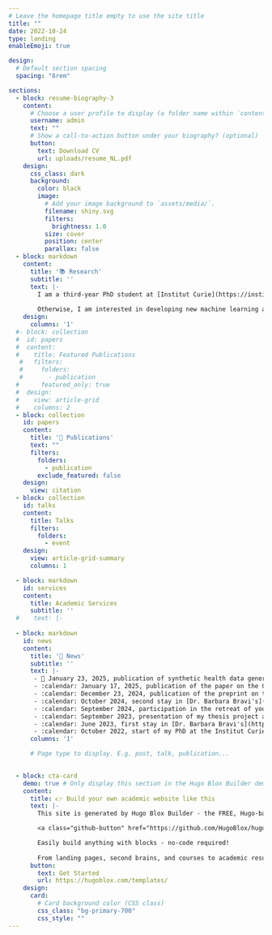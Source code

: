 ```yaml
---
# Leave the homepage title empty to use the site title
title: ""
date: 2022-10-24
type: landing
enableEmoji: true

design:
  # Default section spacing
  spacing: "6rem"

sections:
  - block: resume-biography-3
    content:
      # Choose a user profile to display (a folder name within `content/authors/`)
      username: admin
      text: ""
      # Show a call-to-action button under your biography? (optional)
      button:
        text: Download CV
        url: uploads/resume_NL.pdf
    design:
      css_class: dark
      background:
        color: black
        image:
          # Add your image background to `assets/media/`.
          filename: shiny.svg 
          filters:
            brightness: 1.0
          size: cover
          position: center
          parallax: false
  - block: markdown
    content:
      title: '📚 Research'
      subtitle: ''
      text: |-
        I am a third-year PhD student at [Institut Curie](https://institut-curie.org/institut-curie-research-center) in Paris. My thesis focuses on causal discovery. More specifically, I am trying to extend the [miic](https://journals.plos.org/ploscompbiol/article?id=10.1371/journal.pcbi.1005662) algorithm developed within [The Isambert Lab](http://kinefold.curie.fr/isambertlab/) in a search-and-score mode. The goal is to improve the performance of causal discovery algorithms with the aim of applying this method to biomedical data that are known to be complex and non-linear data.
        
        Otherwise, I am interested in developing new machine learning algorithms that are more based on human reasoning and that are interpretable.
    design:
      columns: '1'
  #- block: collection
  #  id: papers
  #  content:
  #    title: Featured Publications
   #   filters:
   #     folders:
   #       - publication
  #      featured_only: true
  #  design:
  #    view: article-grid
  #    columns: 2
  - block: collection
    id: papers
    content:
      title: '📝 Publications'
      text: ""
      filters:
        folders:
          - publication
        exclude_featured: false
    design:
      view: citation
  - block: collection
    id: talks
    content:
      title: Talks
      filters:
        folders:
          - event
    design:
      view: article-grid-summary
      columns: 1

  - block: markdown
    id: services
    content:
      title: Academic Services
      subtitle: ''
  #    text: |-
  
  - block: markdown
    id: news
    content:
      title: '📰 News'
      subtitle: ''
      text: |-
       - 📅 January 23, 2025, publication of synthetic health data generation paper in collaboration with Institut Roche in [npj Digital Medicine](https://www.nature.com/articles/s41746-025-01431-6) :tada: !
       - :calendar: January 17, 2025, publication of the paper on the CausalXtract tool which extracts features from time series in order to reconstruct temporal causal networks in [eLife](https://elifesciences.org/articles/95485) :tada: !
       - :calendar: December 23, 2024, publication of the preprint on the extension of the miic algorithm in a search-and-score approach applied to categorical data in [arXiv](https://arxiv.org/abs/2412.17508) :tada: !
       - :calendar: October 2024, second stay in [Dr. Barbara Bravi's](https://profiles.imperial.ac.uk/b.bravi21) team at Imperial College in London :gb:
       - :calendar: September 2024, participation in the retreat of young researchers from the Institut Curie, the Centre des Cordeliers and the Institute of Biotechnology of the Czech Academy of Sciences in Prague :czech_republic:
       - :calendar: September 2023, presentation of my thesis project and my preliminary results at the workshop of the [AI-DSCY team](https://centreborelli.ens-paris-saclay.fr/en/artificial-intelligence-data-science-and-cybersecurity) at the Centre Borelli in Paris :fr:
       - :calendar: June 2023, first stay in [Dr. Barbara Bravi's](https://profiles.imperial.ac.uk/b.bravi21) team at Imperial College in London :gb:
       - :calendar: October 2022, start of my PhD at the Institut Curie under the supervision of [Dr. Hervé Isambert](http://kinefold.curie.fr/isambertlab) and co-supervised by [Dr. Barbara Bravi](https://profiles.imperial.ac.uk/b.bravi21) :tada: !
      columns: '1'

      # Page type to display. E.g. post, talk, publication...
     

  - block: cta-card
    demo: true # Only display this section in the Hugo Blox Builder demo site
    content:
      title: 👉 Build your own academic website like this
      text: |-
        This site is generated by Hugo Blox Builder - the FREE, Hugo-based open source website builder trusted by 250,000+ academics like you.

        <a class="github-button" href="https://github.com/HugoBlox/hugo-blox-builder" data-color-scheme="no-preference: light; light: light; dark: dark;" data-icon="octicon-star" data-size="large" data-show-count="true" aria-label="Star HugoBlox/hugo-blox-builder on GitHub">Star</a>

        Easily build anything with blocks - no-code required!
        
        From landing pages, second brains, and courses to academic resumés, conferences, and tech blogs.
      button:
        text: Get Started
        url: https://hugoblox.com/templates/
    design:
      card:
        # Card background color (CSS class)
        css_class: "bg-primary-700"
        css_style: ""
---
```


